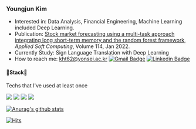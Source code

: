 ### Youngjun Kim
- Interested in: Data Analysis, Financial Engineering, Machine Learning included Deep Learning.
- Publication: [Stock market forecasting using a multi-task approach integrating long short-term memory and the random forest framework](https://doi.org/10.1016/j.asoc.2021.108106), *Applied Soft Computing*, Volume 114, Jan 2022.
- Currently Study: Sign Language Translation with Deep Learning
- How to reach me: kht62@yonsei.ac.kr [![Gmail Badge](https://img.shields.io/badge/Gmail-d14836?style=flat-square&logo=Gmail&logoColor=white&link=mailto:kht62@yonsei.ac.kr)](mailto:kht62@yonsei.ac.kr) [![Linkedin Badge](https://img.shields.io/badge/-LinkedIn-blue?style=flat-square&logo=Linkedin&logoColor=white&link=https://https://www.linkedin.com/in/younjun-kim/)](https://www.linkedin.com/in/younjun-kim/)

<h4> 🔨Stack🔧 </h4>
Techs that I've used at least once

<a href="https://www.github.com/YJ-20/" target="_blank"><img src="https://img.shields.io/badge/Python-3776AB?style=flat-square&logo=python&logoColor=white"/></a>
<a href="https://www.github.com/YJ-20/" target="_blank"><img src="https://img.shields.io/badge/Pytorch-EE4C2C?style=flat-square&logo=pytorch&logoColor=white"/></a>
<a href="https://www.github.com/YJ-20/" target="_blank"><img src="https://img.shields.io/badge/TensorFlow-FF6F00?style=flat-square&logo=tensorflow&logoColor=white"/></a>
<a href="https://www.github.com/YJ-20/" target="_blank"><img src="https://img.shields.io/badge/MySQL-4479A1?style=flat-square&logo=mysql&logoColor=white"/></a>

[![Anurag's github stats](https://github-readme-stats.vercel.app/api?username=YJ-20)](https://github.com/anuraghazra/github-readme-stats)


[![Hits](https://hits.seeyoufarm.com/api/count/incr/badge.svg?url=https%3A%2F%2Fgithub.com%2FYJ-20&count_bg=%2379C83D&title_bg=%23555555&icon=&icon_color=%23E7E7E7&title=hits&edge_flat=false)](https://hits.seeyoufarm.com) 

<!---
YJ-20/YJ-20 is a ✨ special ✨ repository because its `README.md` (this file) appears on your GitHub profile.
You can click the Preview link to take a look at your changes.
--->

